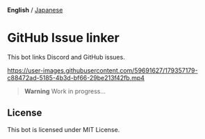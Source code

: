 **English** / [Japanese](./README.ja.md)

# GitHub Issue linker

This bot links Discord and GitHub issues.

https://user-images.githubusercontent.com/59691627/179357179-c88472ad-5185-4b3d-bf66-29be213f42fb.mp4

> **Warning**
> Work in progress...

## License

This bot is licensed under MIT License.
